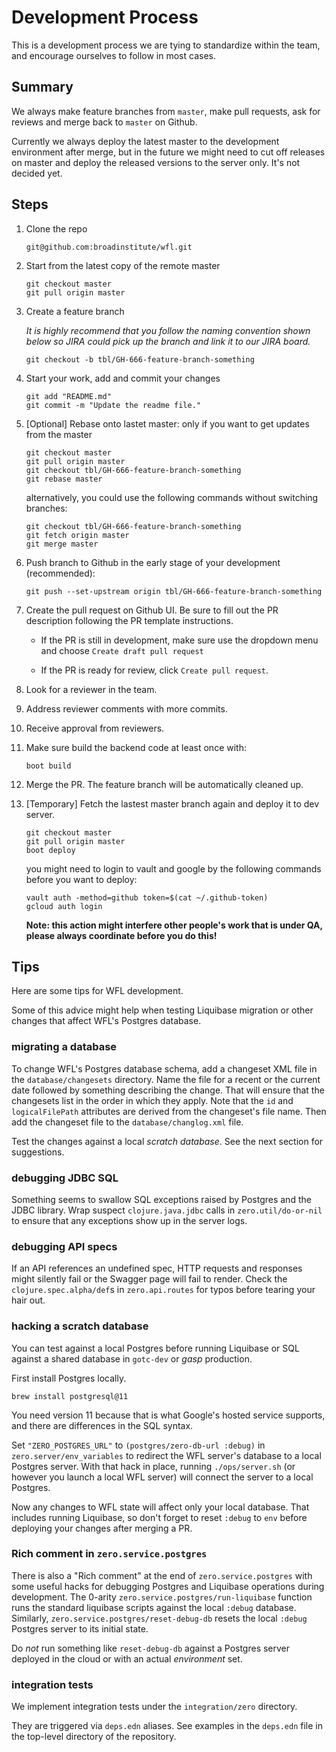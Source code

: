 # Development Process

This is a development process
we are tying to standardize
within the team,
and encourage ourselves
to follow in most cases.

## Summary

We always make feature branches from `master`,
make pull requests,
ask for reviews
and merge back to `master` on Github.

Currently we always deploy the latest master
to the development environment after merge,
but in the future we might need
to cut off releases on master
and deploy the released versions
to the server only.
It's not decided yet.

## Steps

1. Clone the repo
    ```
    git@github.com:broadinstitute/wfl.git
    ```

2. Start from the latest copy of the remote master
    ```
    git checkout master
    git pull origin master
    ```

3. Create a feature branch

    _It is highly recommend that you follow the naming convention
    shown below so JIRA could pick up the branch and link it
    to our JIRA board._
    ```
    git checkout -b tbl/GH-666-feature-branch-something
    ```

4. Start your work, add and commit your changes
    ```
    git add "README.md"
    git commit -m "Update the readme file."
    ```

5. [Optional] Rebase onto lastet master: only if you want to get updates from the master
    ```
    git checkout master
    git pull origin master
    git checkout tbl/GH-666-feature-branch-something
    git rebase master
    ```

    alternatively, you could use the following commands without switching branches:
    ```
    git checkout tbl/GH-666-feature-branch-something
    git fetch origin master
    git merge master
    ```

6. Push branch to Github in the early stage of your development (recommended):
    ```
    git push --set-upstream origin tbl/GH-666-feature-branch-something
    ```

7. Create the pull request on Github UI. Be sure to fill out the PR description following the PR template instructions.

    - If the PR is still in development, make sure use the dropdown menu and choose `Create draft pull request`

    - If the PR is ready for review, click `Create pull request`.

8. Look for a reviewer in the team.

9. Address reviewer comments with more commits.

10. Receive approval from reviewers.

11. Make sure build the backend code at least once with:
    ```
    boot build
    ```

12. Merge the PR. The feature branch will be automatically cleaned up.

13. [Temporary] Fetch the lastest master branch again and deploy it to dev server.
    ```
    git checkout master
    git pull origin master
    boot deploy
    ```

    you might need to login to vault and google by the following commands before you want to deploy:
    ```
    vault auth -method=github token=$(cat ~/.github-token)
    gcloud auth login
    ```

    **Note: this action might interfere other people's work that is under QA, please always coordinate before you do this!**

## Tips

Here are some tips for WFL development.

Some of this advice might help
when testing Liquibase migration
or other changes
that affect WFL's Postgres database.

### migrating a database

To change WFL's Postgres database schema,
add a changeset XML file
in the `database/changesets` directory.
Name the file for a recent or the current date
followed by something describing the change.
That will ensure that the changesets
list in the order in which they apply.
Note that the `id` and `logicalFilePath` attributes
are derived from the changeset's file name.
Then add the changeset file
to the `database/changlog.xml` file.

Test the changes against a local _scratch database_.
See the next section for suggestions.

### debugging JDBC SQL

Something seems to swallow SQL exceptions
raised by Postgres and the JDBC library.
Wrap suspect `clojure.java.jdbc` calls
in `zero.util/do-or-nil` to ensure
that any exceptions show up
in the server logs.

### debugging API specs

If an API references an undefined spec,
HTTP requests and responses might silently fail
or the Swagger page will fail to render.
Check the `clojure.spec.alpha/def`s
in `zero.api.routes` for typos
before tearing your hair out.

### hacking a scratch database

You can test against a local Postgres
before running Liquibase or SQL
against a shared database
in `gotc-dev` or *gasp* production.

First install Postgres locally.

``` shell
brew install postgresql@11
```

You need version 11 because that
is what Google's hosted service supports,
and there are differences in the SQL syntax.

Set `"ZERO_POSTGRES_URL"`
to `(postgres/zero-db-url :debug)`
in `zero.server/env_variables`
to redirect the WFL server's database
to a local Postgres server.
With that hack in place,
running `./ops/server.sh`
(or however you launch a local WFL server)
will connect the server to a local Postgres.

Now any changes to WFL state
will affect only your local database.
That includes running Liquibase,
so don't forget to reset `:debug` to `env`
before deploying your changes
after merging a PR.

### Rich comment in `zero.service.postgres`

There is also a "Rich comment"
at the end of `zero.service.postgres`
with some useful hacks for debugging
Postgres and Liquibase operations
during development.
The 0-arity `zero.service.postgres/run-liquibase` function
runs the standard liquibase scripts
against the local `:debug` database.
Similarly,
`zero.service.postgres/reset-debug-db`
resets the local `:debug` Postgres server
to its initial state.

Do *not* run something like `reset-debug-db`
against a Postgres server
deployed in the cloud
or with an actual _environment_ set.

### integration tests

We implement integration tests
under the `integration/zero` directory.

They are triggered via `deps.edn` aliases.
See examples in the `deps.edn` file
in the top-level directory of the repository.

